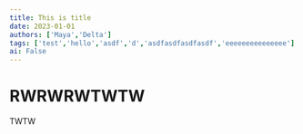 ```yaml
---
title: This is title
date: 2023-01-01
authors: ['Maya','Delta']
tags: ['test','hello','asdf','d','asdfasdfasdfasdf','eeeeeeeeeeeeeee']
ai: False
---
```


# RWRWRWTWTW

TWTW